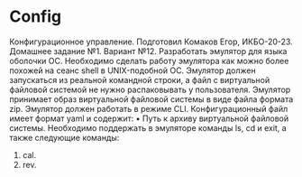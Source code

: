 # Config
Конфигурационное управление. Подготовил Комаков Егор, ИКБО-20-23. Домашнее задание №1. Вариант №12. Разработать эмулятор для языка оболочки ОС. Необходимо сделать работу эмулятора как можно более похожей на сеанс shell в UNIX-подобной ОС. Эмулятор должен запускаться из реальной командной строки, а файл с виртуальной файловой системой не нужно распаковывать у пользователя. Эмулятор принимает образ виртуальной файловой системы в виде файла формата zip. Эмулятор должен работать в режиме CLI. Конфигурационный файл имеет формат yaml и содержит:
• Путь к архиву виртуальной файловой системы.
Необходимо поддержать в эмуляторе команды ls, cd и exit, а также следующие команды:
1. cal.
2. rev.
